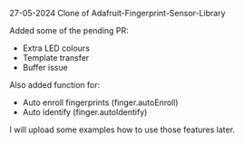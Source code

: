27-05-2024 Clone of Adafruit-Fingerprint-Sensor-Library

Added some of the pending PR:
- Extra LED colours
- Template transfer
- Buffer issue

Also added function for:
- Auto enroll fingerprints (finger.autoEnroll)
- Auto identify (finger.autoIdentify)

I will upload some examples how to use those features later.
